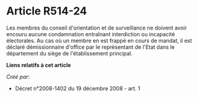 # Article R514-24

Les membres du conseil d'orientation et de surveillance ne doivent avoir encouru aucune condamnation entraînant interdiction
ou incapacité électorales. Au cas où un membre en est frappé en cours de mandat, il est déclaré démissionnaire d'office par
le représentant de l'Etat dans le département du siège de l'établissement principal.

**Liens relatifs à cet article**

_Créé par_:

  - Décret n°2008-1402 du 19 décembre 2008 - art. 1

